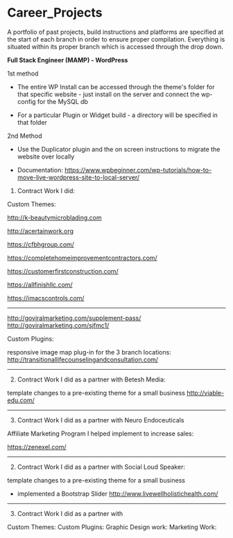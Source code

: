 # Career_Projects
A portfolio of past projects, build instructions and platforms are specified at the start of each branch in order to ensure proper compilation.  Everything is situated within its proper branch which is accessed through the drop down.

<b>Full Stack Engineer (MAMP) - WordPress</b>

1st method
- The entire WP Install can be accessed through the theme's folder for that specific website - just install on the server and connect the wp-config for the MySQL db

- For a particular Plugin or Widget build - a directory will be specified in that folder

2nd Method
- Use the Duplicator plugin and the on screen instructions to migrate the website over locally 

* Documentation: https://www.wpbeginner.com/wp-tutorials/how-to-move-live-wordpress-site-to-local-server/



1. Contract Work I did:


Custom Themes:

http://k-beautymicroblading.com

http://acertainwork.org 

https://cfbhgroup.com/

https://completehomeimprovementcontractors.com/

https://customerfirstconstruction.com/

https://allfinishllc.com/

https://imacscontrols.com/


<hr>




http://goviralmarketing.com/supplement-pass/
http://goviralmarketing.com/sjfmc1/


Custom Plugins:

responsive image map plug-in for the 3 branch locations:
http://transitionallifecounselingandconsultation.com/


<hr>


2. Contract Work I did as a partner with Betesh Media:


template changes to a pre-existing theme for a small business
http://viable-edu.com/


<hr>


3. Contract Work I did as a partner with Neuro Endoceuticals

Affiliate Marketing Program I helped implement to increase sales:

https://zenexel.com/


<hr>


2. Contract Work I did as a partner with Social Loud Speaker:


template changes to a pre-existing theme for a small business
* implemented a Bootstrap Slider
http://www.livewellholistichealth.com/


<hr>




3. Contract Work I did as a partner with

Custom Themes:
Custom Plugins:
Graphic Design work:
Marketing Work:





